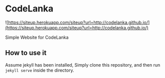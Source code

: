 # CodeLanka

![https://siteup.herokuapp.com/siteup?url=http://codelanka.github.io/](https://siteup.herokuapp.com/siteup?url=http://codelanka.github.io/)

Simple Website for CodeLanka


## How to use it

Assume jekyll has been installed, Simply clone this repository, and then run `jekyll serve` inside the directory.



